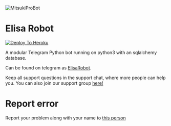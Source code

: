 ![MitsukiProBot](https://telegra.ph/file/61f264cdcc1594bb7079b.jpg)
# Elisa Robot

[![Deploy To Heroku](https://www.herokucdn.com/deploy/button.svg)](https://dashboard.heroku.com/new?template=https://github.com/QueenArzoo/ElisaRobot)

A modular Telegram Python bot running on python3 with an sqlalchemy database.

Can be found on telegram as [ElisaRobot](https://t.me/elisaRobot).

Keep all support questions in the support chat, where more people can help you. You can also join our support group [here!](https://t.me/viraltwittergrup)

# Report error
Report your problem along with your name to [this person](https://t.me/aestheticboyy2)
